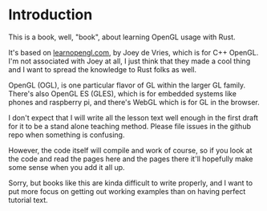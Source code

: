 # Introduction

This is a book, well, "book", about learning OpenGL usage with Rust.

It's based on [learnopengl.com](https://learnopengl.com/), by Joey de Vries,
which is for C++ OpenGL. I'm not associated with Joey at all, I just think that
they made a cool thing and I want to spread the knowledge to Rust folks as well.

OpenGL (OGL), is one particular flavor of GL within the larger GL family.
There's also OpenGL ES (GLES), which is for embedded systems like phones and
raspberry pi, and there's WebGL which is for GL in the browser.

I don't expect that I will write all the lesson text well enough in the first
draft for it to be a stand alone teaching method. Please file issues in the
github repo when something is confusing.

However, the code itself will compile and work of course, so if you
look at the code and read the pages here and the pages there it'll hopefully
make some sense when you add it all up.

Sorry, but books like this are kinda difficult to write properly, 
and I want to put more focus on getting out working examples than on
having perfect tutorial text.
